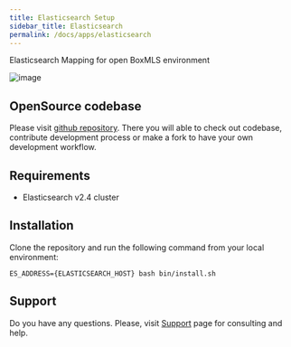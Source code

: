 ```yaml
---
title: Elasticsearch Setup
sidebar_title: Elasticsearch
permalink: /docs/apps/elasticsearch
---
```


Elasticsearch Mapping for open BoxMLS environment

![image](https://user-images.githubusercontent.com/12067297/57533408-60c5ee00-7346-11e9-8649-7ec652e360a7.png)

## OpenSource codebase

Please visit [github repository](https://github.com/boxmls/elasticsearch-mapping). There you will able to check out codebase, contribute development process 
or make a fork to have your own development workflow.

## Requirements

* Elasticsearch v2.4 cluster
 
## Installation

Clone the repository and run the following command from your local environment:

```
ES_ADDRESS={ELASTICSEARCH_HOST} bash bin/install.sh
```

## Support

Do you have any questions. Please, visit [Support](https://boxmls.github.io/support) page for consulting and help.